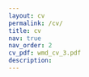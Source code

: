 ```yaml
---
layout: cv
permalink: /cv/
title: cv
nav: true
nav_order: 2
cv_pdf: wmd_cv_3.pdf
description:
---
```

